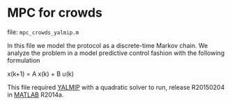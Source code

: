 # MPC for crowds

file: `mpc_crowds_yalmip.m`

In this file we model the protocol as a discrete-time Markov chain. We analyze the problem in a model predictive control fashion with the following formulation

x(k+1) = A x(k) + B u(k)

This file required [YALMIP](http://users.isy.liu.se/johanl/yalmip/) with a quadratic solver to run, release R20150204 in [MATLAB](www.mathworks.com/products/matlab/) R2014a.